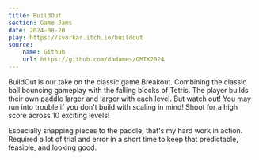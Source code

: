 ```yaml
---
title: BuildOut
section: Game Jams
date: 2024-08-20
play: https://svorkar.itch.io/buildout
source:
    name: Github
    url: https://github.com/dadames/GMTK2024
---
```


BuildOut is our take on the classic game Breakout. Combining the classic ball bouncing gameplay with
the falling blocks of Tetris. The player builds their own paddle larger and larger with each level.
But watch out! You may run into trouble if you don't build with scaling in mind! Shoot for a high
score across 10 exciting levels!

Especially snapping pieces to the paddle, that's my hard work in action. Required a lot of trial and
error in a short time to keep that predictable, feasible, and looking good.
